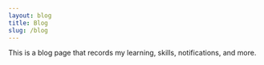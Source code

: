 ```yaml
---
layout: blog
title: Blog
slug: /blog
---
```


This is a blog page that records my learning, skills, notifications, and more.
<br />
